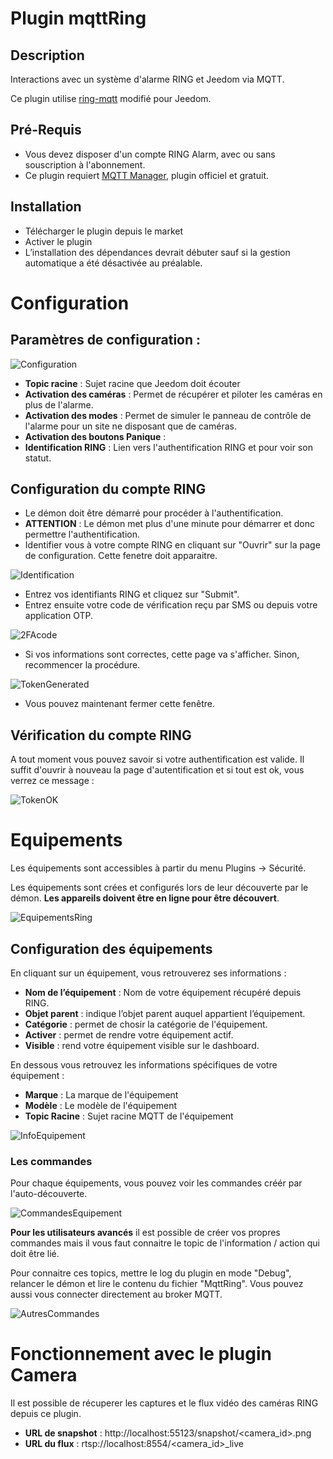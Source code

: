 # Plugin mqttRing

## Description

Interactions avec un système d'alarme RING et Jeedom via MQTT.

Ce plugin utilise [ring-mqtt](https://github.com/tsightler/ring-mqtt) modifié pour Jeedom.

## Pré-Requis

- Vous devez disposer d'un compte RING Alarm, avec ou sans souscription à l'abonnement.
- Ce plugin requiert [MQTT Manager](https://market.jeedom.com/index.php?v=d&p=market_display&id=4213), plugin officiel et gratuit.

## Installation 

- Télécharger le plugin depuis le market
- Activer le plugin
- L’installation des dépendances devrait débuter sauf si la gestion automatique a été désactivée au préalable.

# Configuration

## Paramètres de configuration :

![Configuration](../images/configuration.png)

- **Topic racine** : Sujet racine que Jeedom doit écouter
- **Activation des caméras** : Permet de récupérer et piloter les caméras en plus de l'alarme.
- **Activation des modes** : Permet de simuler le panneau de contrôle de l'alarme pour un site ne disposant que de caméras.
- **Activation des boutons Panique** : 
- **Identification RING** : Lien vers l'authentification RING et pour voir son statut.

## Configuration du compte RING

- Le démon doit être démarré pour procéder à l'authentification.
- **ATTENTION** : Le démon met plus d'une minute pour démarrer et donc permettre l'authentification.
- Identifier vous à votre compte RING en cliquant sur "Ouvrir" sur la page de configuration. Cette fenetre doit apparaitre.

![Identification](../images/loginpassword.png)

- Entrez vos identifiants RING et cliquez sur "Submit".
- Entrez ensuite votre code de vérification reçu par SMS ou depuis votre application OTP.

![2FAcode](../images/2facode.png)

- Si vos informations sont correctes, cette page va s'afficher. Sinon, recommencer la procédure.

![TokenGenerated](../images/tokengenerated.png)

- Vous pouvez maintenant fermer cette fenêtre.

## Vérification du compte RING

A tout moment vous pouvez savoir si votre authentification est valide. Il suffit d'ouvrir à nouveau la page d'autentification et si tout est ok, vous verrez ce message :

![TokenOK](../images/tokenok.png)

# Equipements

Les équipements sont accessibles à partir du menu Plugins → Sécurité.

Les équipements sont crées et configurés lors de leur découverte par le démon. **Les appareils doivent être en ligne pour être découvert**.

![EquipementsRing](../images/mesequipements.png)

## Configuration des équipements

En cliquant sur un équipement, vous retrouverez ses informations :

- **Nom de l’équipement** : Nom de votre équipement récupéré depuis RING.
- **Objet parent** : indique l’objet parent auquel appartient l’équipement.
- **Catégorie** : permet de chosir la catégorie de l'équipement.
- **Activer** : permet de rendre votre équipement actif.
- **Visible** : rend votre équipement visible sur le dashboard.

En dessous vous retrouvez les informations spécifiques de votre équipement :

- **Marque** : La marque de l'équipement
- **Modèle** : Le modèle de l'équipement
- **Topic Racine** : Sujet racine MQTT de l'équipement

![InfoEquipement](../images/infoequipement.png)

### Les commandes

Pour chaque équipements, vous pouvez voir les commandes créér par l'auto-découverte.

![CommandesEquipement](../images/commandesequipement.png)

**Pour les utilisateurs avancés** il est possible de créer vos propres commandes mais il vous faut connaitre le topic de l'information / action qui doit être lié.

Pour connaitre ces topics, mettre le log du plugin en mode "Debug", relancer le démon et lire le contenu du fichier "MqttRing". Vous pouvez aussi vous connecter directement au broker MQTT.

![AutresCommandes](../images/othertopic.png)

# Fonctionnement avec le plugin Camera

Il est possible de récuperer les captures et le flux vidéo des caméras RING depuis ce plugin.

- **URL de snapshot** : http://localhost:55123/snapshot/<camera_id>.png
- **URL du flux** : rtsp://localhost:8554/<camera_id>_live
